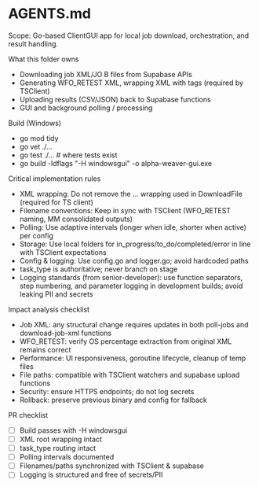 # AGENTS.md

Scope: Go-based ClientGUI app for local job download, orchestration, and result handling.

What this folder owns
- Downloading job XML/JO B files from Supabase APIs
- Generating WFO_RETEST XML, wrapping XML with <root> tags (required by TSClient)
- Uploading results (CSV/JSON) back to Supabase functions
- GUI and background polling / processing

Build (Windows)
- go mod tidy
- go vet ./...
- go test ./...           # where tests exist
- go build -ldflags "-H windowsgui" -o alpha-weaver-gui.exe

Critical implementation rules
- XML wrapping: Do not remove the <root>...</root> wrapping used in DownloadFile (required for TS client)
- Filename conventions: Keep in sync with TSClient (WFO_RETEST naming, MM consolidated outputs)
- Polling: Use adaptive intervals (longer when idle, shorter when active) per config
- Storage: Use local folders for in_progress/to_do/completed/error in line with TSClient expectations
- Config & logging: Use config.go and logger.go; avoid hardcoded paths
- task_type is authoritative; never branch on stage
- Logging standards (from senior-developer): use function separators, step numbering, and parameter logging in development builds; avoid leaking PII and secrets

Impact analysis checklist
- Job XML: any structural change requires updates in both poll-jobs and download-job-xml functions
- WFO_RETEST: verify OS percentage extraction from original XML remains correct
- Performance: UI responsiveness, goroutine lifecycle, cleanup of temp files
- File paths: compatible with TSClient watchers and supabase upload functions
- Security: ensure HTTPS endpoints; do not log secrets
- Rollback: preserve previous binary and config for fallback

PR checklist
- [ ] Build passes with -H windowsgui
- [ ] XML root wrapping intact
- [ ] task_type routing intact
- [ ] Polling intervals documented
- [ ] Filenames/paths synchronized with TSClient & supabase
- [ ] Logging is structured and free of secrets/PII
